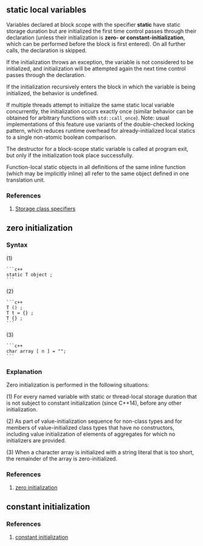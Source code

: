## static local variables

Variables declared at block scope with the specifier **static** have static storage duration but are initialized the first time control passes through their declaration (unless their initialization is **zero- or constant-initialization**, which can be performed before the block is first entered). On all further calls, the declaration is skipped.

If the initialization throws an exception, the variable is not considered to be initialized, and initialization will be attempted again the next time control passes through the declaration.

If the initialization recursively enters the block in which the variable is being initialized, the behavior is undefined.

If multiple threads attempt to initialize the same static local variable concurrently, the initialization occurs exactly once (similar behavior can be obtained for arbitrary functions with `std::call_once`). Note: usual implementations of this feature use variants of the double-checked locking pattern, which reduces runtime overhead for already-initialized local statics to a single non-atomic boolean comparison.

The destructor for a block-scope static variable is called at program exit, but only if the initialization took place successfully.

Function-local static objects in all definitions of the same inline function (which may be implicitly inline) all refer to the same object defined in one translation unit.

### References

1. [Storage class specifiers](https://en.cppreference.com/w/cpp/language/storage_duration)


## zero initialization

### Syntax

(1)

    ```c++
    static T object ;
    ```

(2)

    ```c++
    T () ;
    T t = {} ; 
    T {} ;
    ```

(3)

    ```c++
    char array [ n ] = "";
    ```

### Explanation

Zero initialization is performed in the following situations:

(1) For every named variable with static or thread-local storage duration that is not subject to constant initialization (since C++14), before any other initialization.

(2) As part of value-initialization sequence for non-class types and for members of value-initialized class types that have no constructors, including value initialization of elements of aggregates for which no initializers are provided.

(3) When a character array is initialized with a string literal that is too short, the remainder of the array is zero-initialized.

### References

1. [zero initialization](https://en.cppreference.com/w/cpp/language/zero_initialization)


## constant initialization

### References

1. [constant initialization](https://en.cppreference.com/w/cpp/language/constant_initialization)
